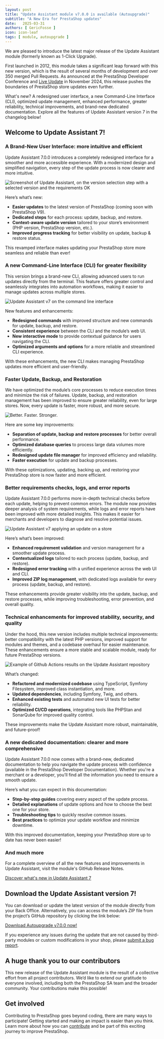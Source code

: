 ```yaml
---
layout: post
title: "Update Assistant module v7.0.0 is available (Autoupgrade)"
subtitle: "A New Era for PrestaShop updates"
date:   2025-03-31
authors: [ GericFosse ]
icon: icon-leaf
tags: [ module, autoupgrade ]
---
```


We are pleased to introduce the latest major release of the Update Assistant module (formerly known as 1-Click Upgrade).

First launched in 2012, this module takes a significant leap forward with this new version, which is the result of several months of development and over 350 merged Pull Requests. As announced at the PrestaShop Developer Conference and [Live Update](https://build.prestashop-project.org/news/2024/live-update-november-2024/) in November 2024, this release pushes the boundaries of PrestaShop store updates even further.

What's new? A redesigned user interface, a new Command-Line Interface (CLI), optimized update management, enhanced performance, greater reliability, technical improvements, and brand-new dedicated documentation. Explore all the features of Update Assistant version 7 in the changelog below!

## **Welcome to Update Assistant 7!**

### A Brand-New User Interface: more intuitive and efficient

Update Assistant 7.0.0 introduces a completely redesigned interface for a smoother and more accessible experience. With a modernized design and simplified navigation, every step of the update process is now clearer and more intuitive. 

![Screenshot of Update Assistant, on the version selection step with a selected version and the requirements OK](/assets/images/2025/03/autoupgrade-v7-update-version-choice-online-check-ok.png)


Here’s what’s new:

- **Easier updates** to the latest version of PrestaShop (coming soon with PrestaShop V9).
- **Dedicated steps** for each process: update, backup, and restore.
- **Context-aware update version** tailored to your store’s environment (PHP version, PrestaShop version, etc.).
- **Improved progress tracking** for better visibility on update, backup & restore status.

This revamped interface makes updating your PrestaShop store more seamless and reliable than ever!

### A new Command-Line Interface (CLI) for greater flexibility

This version brings a brand-new CLI, allowing advanced users to run updates directly from the terminal. This feature offers greater control and seamlessly integrates into automation workflows, making it easier to manage updates across multiple stores. 

![Update Assistant v7 on the command line interface](/assets/images/2025/03/autoupgrade-v7-cli.jpg)

New features and enhancements:

- **Redesigned commands** with improved structure and new commands for update, backup, and restore.
- **Consistent experience** between the CLI and the module’s web UI.
- **New interactive mode** to provide contextual guidance for users navigating the CLI.
- **Optimized arguments and options** for a more reliable and streamlined CLI experience.

With these enhancements, the new CLI makes managing PrestaShop updates more efficient and user-friendly.

### Faster Update, Backup, and Restoration

We have optimized the module’s core processes to reduce execution times and minimize the risk of failures. Update, backup, and restoration management has been improved to ensure greater reliability, even for large stores. Now, every update is faster, more robust, and more secure.

![Better. Faster. Stronger.](/assets/images/2025/03/autoupgrade-v7-better-faster-stronger.png)

Here are some key improvements:

- **Separation of update, backup and restore processes** for better overall performance.
- **Optimized database queries** to process large data volumes more efficiently.
- **Redesigned update file manager** for improved efficiency and reliability.
- **Faster execution** for update and backup processes.

With these optimizations, updating, backing up, and restoring your PrestaShop store is now faster and more efficient.

### Better requirements checks, logs, and error reports

Update Assistant 7.0.0 performs more in-depth technical checks before each update, helping to prevent common errors. The module now provides deeper analysis of system requirements, while logs and error reports have been improved with more detailed insights. This makes it easier for merchants and developers to diagnose and resolve potential issues. 

![Update Assistant v7 applying an update on a store](/assets/images/2025/03/autoupgrade-v7-update-execution.png)

Here’s what’s been improved:

- **Enhanced requirement validation** and version management for a smoother update process.
- **Contextualized logs** tailored to each process (update, backup, and restore).
- **Redesigned error tracking** with a unified experience across the web UI and CLI.
- **Improved ZIP log management**, with dedicated logs available for every process (update, backup, and restore).

These enhancements provide greater visibility into the update, backup, and restore processes, while improving troubleshooting, error prevention, and overall quality.

### Technical enhancements for improved stability, security, and quality

Under the hood, this new version includes multiple technical improvements: better compatibility with the latest PHP versions, improved support for modules and themes, and a codebase overhaul for easier maintenance. These enhancements ensure a more stable and scalable module, ready for future PrestaShop versions. 

![Example of Github Actions results on the Update Assistant repository](/assets/images/2025/03/autoupgrade-v7-github-action.jpg)

What’s changed:

- **Refactored and modernized codebase** using TypeScript, Symfony Filesystem, improved class instantiation, and more.
- **Updated dependencies**, including Symfony, Twig, and others.
- **Enhanced existing tests** and automated new UI tests for better reliability.
- **Optimized CI/CD operations**, integrating tools like PHPStan and SonarQube for improved quality control.

These improvements make the Update Assistant more robust, maintainable, and future-proof!

### A new dedicated documentation: clearer and more comprehensive

Update Assistant 7.0.0 now comes with a brand-new, dedicated documentation to help you navigate the update process with confidence (available in the PrestaShop Developer Documentation). Whether you're a merchant or a developer, you’ll find all the information you need to ensure a smooth update.

Here’s what you can expect in this documentation:

- **Step-by-step guides** covering every aspect of the update process.
- **Detailed explanations** of update options and how to choose the best one for your store.
- **Troubleshooting tips** to quickly resolve common issues.
- **Best practices** to optimize your update workflow and minimize downtime.

With this improved documentation, keeping your PrestaShop store up to date has never been easier!

### And much more

For a complete overview of all the new features and improvements in Update Assistant, visit the module's GitHub Release Notes.

[Discover what's new in Update Assistant 7](https://github.com/PrestaShop/autoupgrade/releases)

## **Download the Update Assistant version 7!**

You can download or update the latest version of the module directly from your Back Office. Alternatively, you can access the module’s ZIP file from the project’s GitHub repository by clicking the link below:

[Download Autoupgrade v7.0.0 now!](https://github.com/PrestaShop/autoupgrade/releases/download/v7.0.0/autoupgrade-v7.0.0.zip)

If you experience any issues during the update that are not caused by third-party modules or custom modifications in your shop, please [submit a bug report](https://www.prestashop-project.org/get-involved/report-issues/).

## A huge thank you to our contributors

This new release of the Update Assistant module is the result of a collective effort from all project contributors. We’d like to extend our gratitude to everyone involved, including both the PrestaShop SA team and the broader community. Your contributions make this possible!

## Get involved

Contributing to PrestaShop goes beyond coding, there are many ways to participate! Getting started and making an impact is easier than you think. Learn more about how you can [contribute](https://devdocs.prestashop-project.org/9/contribute/) and be part of this exciting journey to improve PrestaShop.